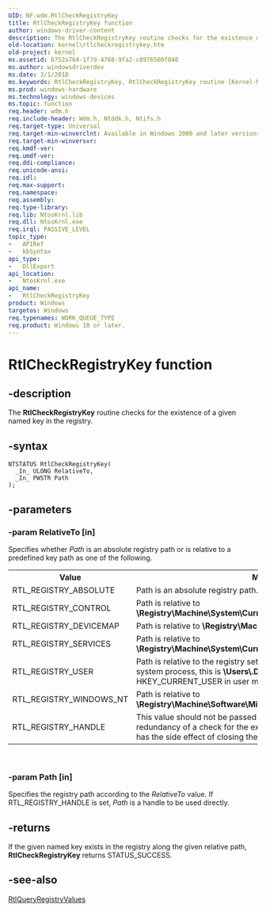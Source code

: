 ```yaml
---
UID: NF:wdm.RtlCheckRegistryKey
title: RtlCheckRegistryKey function
author: windows-driver-content
description: The RtlCheckRegistryKey routine checks for the existence of a given named key in the registry.
old-location: kernel\rtlcheckregistrykey.htm
old-project: kernel
ms.assetid: b752a764-1f7d-4768-9fa2-c8976560f840
ms.author: windowsdriverdev
ms.date: 3/1/2018
ms.keywords: RtlCheckRegistryKey, RtlCheckRegistryKey routine [Kernel-Mode Driver Architecture], k109_d4610b64-e689-4734-aca9-4536889ae2b9.xml, kernel.rtlcheckregistrykey, wdm/RtlCheckRegistryKey
ms.prod: windows-hardware
ms.technology: windows-devices
ms.topic: function
req.header: wdm.h
req.include-header: Wdm.h, Ntddk.h, Ntifs.h
req.target-type: Universal
req.target-min-winverclnt: Available in Windows 2000 and later versions of Windows.
req.target-min-winversvr: 
req.kmdf-ver: 
req.umdf-ver: 
req.ddi-compliance: 
req.unicode-ansi: 
req.idl: 
req.max-support: 
req.namespace: 
req.assembly: 
req.type-library: 
req.lib: NtosKrnl.lib
req.dll: NtosKrnl.exe
req.irql: PASSIVE_LEVEL
topic_type:
-	APIRef
-	kbSyntax
api_type:
-	DllExport
api_location:
-	NtosKrnl.exe
api_name:
-	RtlCheckRegistryKey
product: Windows
targetos: Windows
req.typenames: WORK_QUEUE_TYPE
req.product: Windows 10 or later.
---
```


# RtlCheckRegistryKey function


## -description


The <b>RtlCheckRegistryKey</b> routine checks for the existence of a given named key in the registry.


## -syntax


````
NTSTATUS RtlCheckRegistryKey(
  _In_ ULONG RelativeTo,
  _In_ PWSTR Path
);
````


## -parameters




### -param RelativeTo [in]

Specifies whether <i>Path</i> is an absolute registry path or is relative to a predefined key path as one of the following.

<table>
<tr>
<th>Value</th>
<th>Meaning</th>
</tr>
<tr>
<td>
RTL_REGISTRY_ABSOLUTE

</td>
<td>
Path is an absolute registry path.

</td>
</tr>
<tr>
<td>
RTL_REGISTRY_CONTROL

</td>
<td>
Path is relative to <b>\Registry\Machine\System\CurrentControlSet\Control</b>.

</td>
</tr>
<tr>
<td>
RTL_REGISTRY_DEVICEMAP

</td>
<td>
Path is relative to <b>\Registry\Machine\Hardware\DeviceMap</b>.

</td>
</tr>
<tr>
<td>
RTL_REGISTRY_SERVICES

</td>
<td>
Path is relative to <b>\Registry\Machine\System\CurrentControlSet\Services</b>.

</td>
</tr>
<tr>
<td>
RTL_REGISTRY_USER

</td>
<td>
Path is relative to the registry settings for the current user. (For a system process, this is <b>\Users\.Default</b>.)  This is equivalent to HKEY_CURRENT_USER in user mode.

</td>
</tr>
<tr>
<td>
RTL_REGISTRY_WINDOWS_NT

</td>
<td>
Path is relative to <b>\Registry\Machine\Software\Microsoft\Windows NT\CurrentVersion</b>.

</td>
</tr>
<tr>
<td>
RTL_REGISTRY_HANDLE

</td>
<td>
This value should not be passed into this routine. Despite the redundancy of a check for the existence of an already-opened key, it has the side effect of closing the passed handle.

</td>
</tr>
</table>
 


### -param Path [in]

Specifies the registry path according to the <i>RelativeTo</i> value. If RTL_REGISTRY_HANDLE is set, <i>Path</i> is a handle to be used directly.


## -returns



If the given named key exists in the registry along the given relative path, <b>RtlCheckRegistryKey</b> returns STATUS_SUCCESS.




## -see-also

<a href="..\wdm\nf-wdm-rtlqueryregistryvalues.md">RtlQueryRegistryValues</a>



 

 


